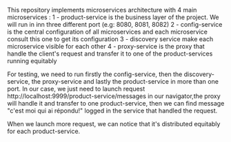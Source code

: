 This repository implements microservices architecture with 4 main microservices : 
1 - product-service is the business layer of the project. We will run in inn three different port (e.g: 8080, 8081, 8082)
2 - config-service is the central configuration of all microservices and each microservice consult this one to get its configuration
3 - discovery service make each microservice visible for each other
4 - proxy-service is the proxy that handle the client's request and transfer it to one of the product-services running equitably

For testing, we need to run firstly the config-service, then the discovery-service, the proxy-service and lastly the product-service in more than one port.
In our case, we just need to launch request http://localhost:9999/product-service/messages in our navigator,the proxy will handle it and transfer to one product-service, then we can find message "c'est moi qui ai répondu!" logged in the service that handled the request.

When we launch more request, we can notice that it's distributed equitably for each product-service.
